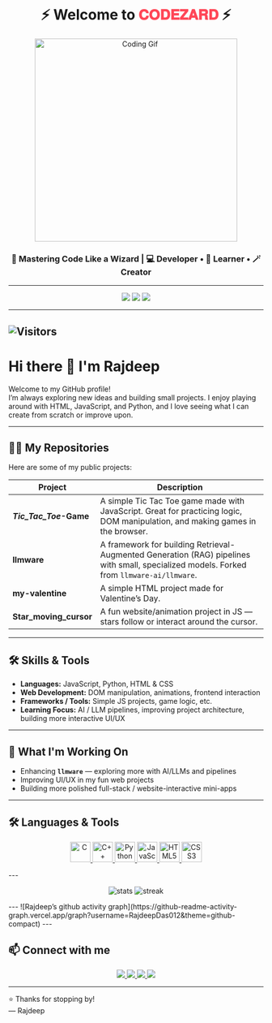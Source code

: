 <!-- Header with GIF -->
<!-- CODEZARD Profile Header -->
<h1 align="center">⚡ Welcome to <span style="color:#ff4757;">𝐂𝐎𝐃𝐄𝐙𝐀𝐑𝐃</span> ⚡</h1>

<p align="center">
  <img src="https://media.giphy.com/media/qgQUggAC3Pfv687qPC/giphy.gif" width="400" alt="Coding Gif">
</p>

<h3 align="center">🚀 Mastering Code Like a Wizard | 💻 Developer • 🌱 Learner • 🪄 Creator</h3>

---

<!-- Stylish Badges -->
<p align="center">
  <img src="https://img.shields.io/badge/CODEZARD-%F0%9F%92%BB-blueviolet?style=for-the-badge&logo=github" />
  <img src="https://img.shields.io/badge/Web%20Dev-%E2%9C%A8-green?style=for-the-badge&logo=javascript" />
  <img src="https://img.shields.io/badge/AI%20Explorer-%F0%9F%94%AE-orange?style=for-the-badge&logo=python" />
</p>


---
![Visitors](https://komarev.com/ghpvc/?username=RajdeepDas012&color=blue)
---


# Hi there 👋 I'm Rajdeep 
Welcome to my GitHub profile!  
I’m always exploring new ideas and building small projects. I enjoy playing around with HTML, JavaScript, and Python, and I love seeing what I can create from scratch or improve upon.

---

## 🧑‍💻 My Repositories

Here are some of my public projects:

| Project | Description |
|---|---|
| **_Tic_Tac_Toe_-Game** | A simple Tic Tac Toe game made with JavaScript. Great for practicing logic, DOM manipulation, and making games in the browser.|
| **llmware** | A framework for building Retrieval-Augmented Generation (RAG) pipelines with small, specialized models. Forked from `llmware-ai/llmware`. |
| **my-valentine** | A simple HTML project made for Valentine’s Day. |
| **Star_moving_cursor** | A fun website/animation project in JS — stars follow or interact around the cursor. |

---

## 🛠️ Skills & Tools

- **Languages:** JavaScript, Python, HTML & CSS  
- **Web Development:** DOM manipulation, animations, frontend interaction  
- **Frameworks / Tools:** Simple JS projects, game logic, etc.  
- **Learning Focus:** AI / LLM pipelines, improving project architecture, building more interactive UI/UX  

---

## 🎯 What I'm Working On

- Enhancing **`llmware`** — exploring more with AI/LLMs and pipelines  
- Improving UI/UX in my fun web projects  
- Building more polished full-stack / website-interactive mini-apps  

---
## 🛠️ Languages & Tools

<p align="center">
  <a href="https://en.cppreference.com/w/c" target="_blank" title="Click to visit C official docs">
    <img src="https://cdn.jsdelivr.net/gh/devicons/devicon/icons/c/c-original.svg" alt="C" width="40" height="40"/>
  </a>  
  <a href="https://isocpp.org/" target="_blank" title="Click to visit C++ official site">
    <img src="https://cdn.jsdelivr.net/gh/devicons/devicon/icons/cplusplus/cplusplus-original.svg" alt="C++" width="40" height="40"/>
  </a>  
  <a href="https://www.python.org/" target="_blank" title="Click to visit Python.org">
    <img src="https://cdn.jsdelivr.net/gh/devicons/devicon/icons/python/python-original.svg" alt="Python" width="40" height="40"/>
  </a>  
  <a href="https://developer.mozilla.org/en-US/docs/Web/JavaScript" target="_blank" title="Click to visit JavaScript MDN docs">
    <img src="https://cdn.jsdelivr.net/gh/devicons/devicon/icons/javascript/javascript-original.svg" alt="JavaScript" width="40" height="40"/>
  </a>  
  <a href="https://developer.mozilla.org/en-US/docs/Web/HTML" target="_blank" title="Click to visit HTML5 MDN docs">
    <img src="https://cdn.jsdelivr.net/gh/devicons/devicon/icons/html5/html5-original.svg" alt="HTML5" width="40" height="40"/>
  </a>  
  <a href="https://developer.mozilla.org/en-US/docs/Web/CSS" target="_blank" title="Click to visit CSS3 MDN docs">
    <img src="https://cdn.jsdelivr.net/gh/devicons/devicon/icons/css3/css3-original.svg" alt="CSS3" width="40" height="40"/>
  </a>
</p>
---
<p align="center">
  <img src="https://github-readme-stats.vercel.app/api?username=RajdeepDas012&show_icons=true&theme=radical" alt="stats" />
  <img src="https://github-readme-streak-stats.herokuapp.com/?user=RajdeepDas012&theme=radical" alt="streak" />
</p>
---
![Rajdeep’s github activity graph](https://github-readme-activity-graph.vercel.app/graph?username=RajdeepDas012&theme=github-compact)
---


## 📫 Connect with me

<p align="center">
  <a href="https://www.linkedin.com/in/rajdeep-das-5756aa300" target="_blank">
    <img src="https://img.shields.io/badge/LinkedIn-%230077B5.svg?&style=for-the-badge&logo=linkedin&logoColor=white" />
  </a>
  
  <a href="https://www.instagram.com/_rajdeep_das_99" target="_blank">
    <img src="https://img.shields.io/badge/Instagram-%23E4405F.svg?&style=for-the-badge&logo=instagram&logoColor=white" />
  </a>
  
  <a href="https://github.com/RajdeepDas012" target="_blank">
    <img src="https://img.shields.io/badge/GitHub-%23121011.svg?&style=for-the-badge&logo=github&logoColor=white" />
  </a>
  
  <a href="mailto:rajdeepdas007007@gmail.com" target="_blank">
    <img src="https://img.shields.io/badge/Gmail-D14836?style=for-the-badge&logo=gmail&logoColor=white" />
  </a>
</p>




---

⭐️ Thanks for stopping by!  
— Rajdeep  

